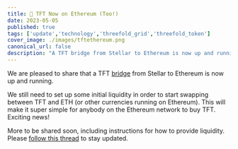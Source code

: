 ```yaml
---
title: 🔑 TFT Now on Ethereum (Too!)
date: 2023-05-05
published: true
tags: ['update','technology','threefold_grid','threefold_token']
cover_image: ./images/tftethereum.png
canonical_url: false
description: "A TFT bridge from Stellar to Ethereum is now up and running!"
---
```


We are pleased to share that a TFT [bridge](https://bridge.eth.threefold.io/) from Stellar to Ethereum is now up and running.

We still need to set up some initial liquidity in order to start swapping between TFT and ETH (or other currencies running on Ethereum). This will make it super simple for anybody on the Ethereum network to buy TFT. Exciting news!

More to be shared soon, including instructions for how to provide liquidity. Please [follow this thread](https://forum.threefold.io/t/tft-on-ethereum/3928) to stay updated.